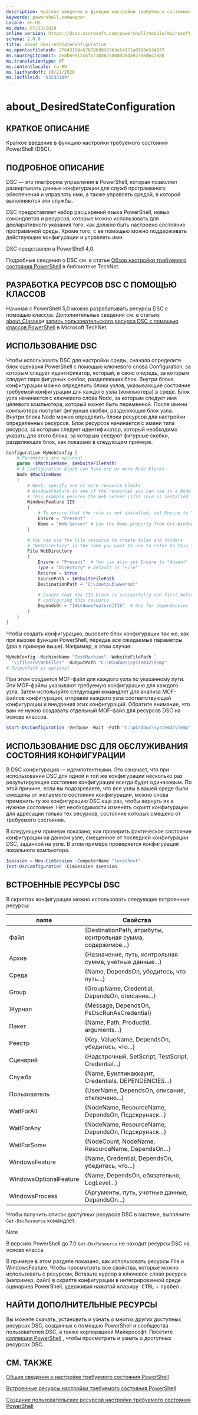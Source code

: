 ```yaml
---
description: Краткое введение в функцию настройки требуемого состояния PowerShell (DSC).
keywords: powershell,командлет
Locale: en-US
ms.date: 07/23/2020
online version: https://docs.microsoft.com/powershell/module/microsoft.powershell.core/about/about_desiredstateconfiguration?view=powershell-5.1&WT.mc_id=ps-gethelp
schema: 2.0.0
title: about_DesiredStateConfiguration
ms.openlocfilehash: 2f043104c67078b98355b3e54171a8993e534837
ms.sourcegitcommit: ae8b89e12c6fa2108075888dd6da92788d6c2888
ms.translationtype: MT
ms.contentlocale: ru-RU
ms.lasthandoff: 10/21/2020
ms.locfileid: "93233109"
---
```

# <a name="about_desiredstateconfiguration"></a>about_DesiredStateConfiguration

## <a name="short-description"></a>КРАТКОЕ ОПИСАНИЕ

Краткое введение в функцию настройки требуемого состояния PowerShell (DSC).

## <a name="long-description"></a>ПОДРОБНОЕ ОПИСАНИЕ

DSC — это платформа управления в PowerShell, которая позволяет развертывать данные конфигурации для служб программного обеспечения и управлять ими, а также управлять средой, в которой выполняются эти службы.

DSC предоставляет набор расширений языка PowerShell, новых командлетов и ресурсов, которые можно использовать для декларативного указания того, как должно быть настроено состояние программной среды. Кроме того, с ее помощью можно поддерживать действующие конфигурации и управлять ими.

DSC представлен в PowerShell 4,0.

Подробные сведения о DSC см. в статье [Обзор настройки требуемого состояния PowerShell](/powershell/scripting/dsc/overview/overview) в библиотеке TechNet.

## <a name="developing-dsc-resources-with-classes"></a>РАЗРАБОТКА РЕСУРСОВ DSC С ПОМОЩЬЮ КЛАССОВ

Начиная с PowerShell 5,0 можно разрабатывать ресурсы DSC с помощью классов.
Дополнительные сведения см. в статьях [about_Classes](about_Classes.md)и [запись пользовательского ресурса DSC с помощью классов PowerShell](/previous-versions//dn948461(v=technet.10)) в Microsoft TechNet.

## <a name="using-dsc"></a>ИСПОЛЬЗОВАНИЕ DSC

Чтобы использовать DSC для настройки среды, сначала определите блок сценария PowerShell с помощью ключевого слова Configuration, за которым следует идентификатор, который, в свою очередь, за которым следует пара фигурных скобок, разделяющих блок. Внутри блока конфигурации можно определить блоки узлов, указывающие состояние требуемой конфигурации для каждого узла (компьютера) в среде. Блок узла начинается с ключевого слова Node, за которым следует имя целевого компьютера, который может быть переменной. После имени компьютера поступит фигурные скобки, разделяющие блок узла. Внутри блока Node можно определить блоки ресурсов для настройки определенных ресурсов. Блок ресурсов начинается с имени типа ресурса, за которым следует идентификатор, который необходимо указать для этого блока, за которым следуют фигурные скобки, разделяющие блок, как показано в следующем примере.

```powershell
Configuration MyWebConfig {
    # Parameters are optional
    param ($MachineName, $WebsiteFilePath)
    # A Configuration block can have one or more Node blocks
    Node $MachineName
    {
        # Next, specify one or more resource blocks
        # WindowsFeature is one of the resources you can use in a Node block
        # This example ensures the Web Server (IIS) role is installed
        WindowsFeature IIS
        {
            # To ensure that the role is not installed, set Ensure to "Absent"
            Ensure = "Present"
            Name = "Web-Server" # Use the Name property from Get-WindowsFeature
        }

        # You can use the File resource to create files and folders
        # "WebDirectory" is the name you want to use to refer to this instance
        File WebDirectory
        {
            Ensure = "Present"  # You can also set Ensure to "Absent"
            Type = "Directory" # Default is "File"
            Recurse = $true
            SourcePath = $WebsiteFilePath
            DestinationPath = "C:\inetpub\wwwroot"

            # Ensure that the IIS block is successfully run first before
            # configuring this resource
            DependsOn = "[WindowsFeature]IIS"  # Use for dependencies
        }
    }
}
```

Чтобы создать конфигурацию, вызовите блок конфигурации так же, как при вызове функции PowerShell, передав все ожидаемые параметры (два в примере выше). Например, в этом случае:

```powershell
MyWebConfig -MachineName "TestMachine" -WebsiteFilePath `
  "\\filesrv\WebFiles" -OutputPath "C:\Windows\system32\temp"
# OutputPath is optional
```

При этом создается MOF-файл для каждого узла по указанному пути. Эти MOF-файлы указывают требуемую конфигурацию для каждого узла. Затем используйте следующий командлет для анализа MOF-файлов конфигурации, отправки каждого узла соответствующей конфигурации и внедрения этих конфигураций. Обратите внимание, что вам не нужно создавать отдельный MOF-файл для ресурсов DSC на основе классов.

```powershell
Start-DscConfiguration -Verbose -Wait -Path "C:\Windows\system32\temp"
```

## <a name="using-dsc-to-maintain-configuration-state"></a>ИСПОЛЬЗОВАНИЕ DSC ДЛЯ ОБСЛУЖИВАНИЯ СОСТОЯНИЯ КОНФИГУРАЦИИ

В DSC конфигурация — идемпотентными. Это означает, что при использовании DSC для одной и той же конфигурации несколько раз результирующее состояние конфигурации всегда будет одинаковым. По этой причине, если вы подозреваете, что все узлы в вашей среде были смещены от желаемого состояния конфигурации, можно снова применить ту же конфигурацию DSC еще раз, чтобы вернуть их в нужное состояние. Нет необходимости изменять скрипт конфигурации для адресации только тех ресурсов, состояние которых смещено от требуемого состояния.

В следующем примере показано, как проверить фактическое состояние конфигурации на данном узле, смещенное от последней конфигурации DSC, заданной на узле. В этом примере проверяется конфигурация локального компьютера.

```powershell
$session = New-CimSession -ComputerName "localhost"
Test-DscConfiguration -CimSession $session
```

## <a name="built-in-dsc-resources"></a>ВСТРОЕННЫЕ РЕСУРСЫ DSC

В скриптах конфигурации можно использовать следующие встроенные ресурсы:

|name                  |Свойства                                         |
|----------------------|---------------------------------------------------|
|Файл                  |{DestinationPath, атрибуты, контрольная сумма, содержимое...}|
|Архив               |{Назначение, путь, контрольная сумма, учетные данные...}       |
|Среда           |{Name, DependsOn, убедитесь, что путь...}                 |
|Group                 |{GroupName, Credential, DependsOn, описание...} |
|Журнал                   |{Message, DependsOn, PsDscRunAsCredential}         |
|Пакет               |{Name, Path, ProductId, arguments...}              |
|Реестр              |{Key, ValueName, DependsOn, убедитесь, что...}             |
|Сценарий                |{Надстрочный, SetScript, TestScript, Credential...}  |
|Служба               |{Name, Буилтинаккаунт, Credentials, DEPENDENCIES...}|
|Пользователь                  |{UserName, DependsOn, описание, отключено...}    |
|WaitForAll            |{NodeName, ResourceName, DependsOn, Псдскрунаск...}|
|WaitForAny            |{NodeName, ResourceName, DependsOn, Псдскрунаск...}|
|WaitForSome           |{NodeCount, NodeName, ResourceName, DependsOn...}  |
|WindowsFeature        |{Name, Credential, DependsOn, убедитесь, что...}           |
|WindowsOptionalFeature|{Name, DependsOn, обязательно, LogLevel...}             |
|WindowsProcess        |{Аргументы, путь, учетные данные, DependsOn...}        |

Чтобы получить список доступных ресурсов DSC в системе, выполните `Get-DscResource` командлет.

> [!NOTE]
> В версиях PowerShell до 7.0 `Get-DscResource` не находит ресурсы DSC на основе класса.

В примере в этом разделе показано, как использовать ресурсы File и WindowsFeature. Чтобы просмотреть все свойства, которые можно использовать с ресурсом, Вставьте курсор в ключевое слово ресурса (например, файл) в скрипте конфигурации в интегрированной среде сценариев PowerShell, удерживая нажатой <kbd>клавишу CTRL</kbd> + <kbd>пробел</kbd> .

## <a name="find-more-resources"></a>НАЙТИ ДОПОЛНИТЕЛЬНЫЕ РЕСУРСЫ

Вы можете скачать, установить и узнать о многих других доступных ресурсах DSC, созданных с помощью PowerShell и сообщества пользователей DSC, а также корпорацией Майкрософт. Посетите [коллекция PowerShell](https://www.powershellgallery.com/) , чтобы просмотреть и узнать о доступных ресурсах DSC.

## <a name="see-also"></a>СМ. ТАКЖЕ

[Общие сведения о настройке требуемого состояния PowerShell](/powershell/scripting/dsc/overview/overview)

[Встроенные ресурсы настройки требуемого состояния PowerShell](/powershell/scripting/dsc/resources/resources)

[Создание пользовательских ресурсов настройки требуемого состояния PowerShell](/powershell/scripting/dsc/resources/authoringResource)
